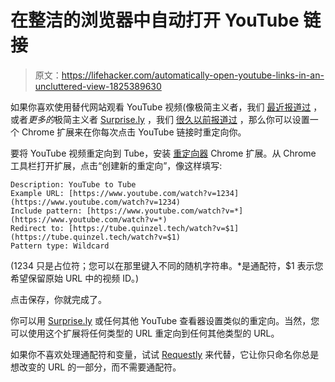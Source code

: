 # 在整洁的浏览器中自动打开 YouTube 链接

> 原文：<https://lifehacker.com/automatically-open-youtube-links-in-an-uncluttered-view-1825389630>

如果你喜欢使用替代网站观看 YouTube 视频(像极简主义者，我们 [最近报道过](https://lifehacker.com/avoid-unexpected-youtube-bing-watching-sessions-with-tu-1825275041) ，或者*更多的*极简主义者 [Surprise.ly](http://surprise.ly/v/?RPS-Cq4uMFs) ，我们 [很久以前报道过](https://lifehacker.com/suprise-ly-shares-links-to-clutter-free-youtube-videos-1513284946) ，那么你可以设置一个 Chrome 扩展来在你每次点击 YouTube 链接时重定向你。



要将 YouTube 视频重定向到 Tube，安装 [重定向器](https://chrome.google.com/webstore/detail/redirector/ocgpenflpmgnfapjedencafcfakcekcd?hl=en) Chrome 扩展。从 Chrome 工具栏打开扩展，点击“创建新的重定向”，像这样填写:

```
Description: YouTube to Tube
Example URL: [https://www.youtube.com/watch?v=1234](https://www.youtube.com/watch?v=1234)
Include pattern: [https://www.youtube.com/watch?v=*](https://www.youtube.com/watch?v=*)
Redirect to: [https://tube.quinzel.tech/watch?v=$1](https://tube.quinzel.tech/watch?v=$1)
Pattern type: Wildcard
```

(1234 只是占位符；您可以在那里键入不同的随机字符串。*是通配符，$1 表示您希望保留原始 URL 中的视频 ID。)

点击保存，你就完成了。

你可以用 [Surprise.ly](http://surprise.ly/v/?RPS-Cq4uMFs) 或任何其他 YouTube 查看器设置类似的重定向。当然，您可以使用这个扩展将任何类型的 URL 重定向到任何其他类型的 URL。

如果你不喜欢处理通配符和变量，试试 [Requestly](https://chrome.google.com/webstore/detail/requestly-redirect-url-mo/mdnleldcmiljblolnjhpnblkcekpdkpa) 来代替，它让你只命名你总是想改变的 URL 的一部分，而不需要通配符。